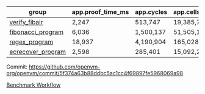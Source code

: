 | group | app.proof_time_ms | app.cycles | app.cells_used | leaf.proof_time_ms | leaf.cycles | leaf.cells_used |
| -- | -- | -- | -- | -- | -- | -- |
| [verify_fibair](https://github.com/openvm-org/openvm/blob/benchmark-results/benchmarks/verify_fibair-5f374a63b88ddbc5ac1cc4f69897fe5968069a98.md) | 2,247 |  513,747 |  19,385,753 |- | - | - |
| [fibonacci_program](https://github.com/openvm-org/openvm/blob/benchmark-results/benchmarks/fibonacci-5f374a63b88ddbc5ac1cc4f69897fe5968069a98.md) | 6,036 |  1,500,137 |  51,505,102 | 7,549 |  1,839,259 |  75,705,261 |
| [regex_program](https://github.com/openvm-org/openvm/blob/benchmark-results/benchmarks/regex-5f374a63b88ddbc5ac1cc4f69897fe5968069a98.md) | 18,937 |  4,190,904 |  165,028,173 | 17,869 |  3,034,110 |  163,450,614 |
| [ecrecover_program](https://github.com/openvm-org/openvm/blob/benchmark-results/benchmarks/ecrecover-5f374a63b88ddbc5ac1cc4f69897fe5968069a98.md) | 2,598 |  285,401 |  15,092,297 | 21,810 |  4,171,537 |  241,570,933 |


Commit: https://github.com/openvm-org/openvm/commit/5f374a63b88ddbc5ac1cc4f69897fe5968069a98

[Benchmark Workflow](https://github.com/openvm-org/openvm/actions/runs/12912588928)
